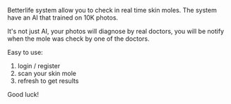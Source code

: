 Betterlife system allow you to check in real time skin moles.
The system have an AI that trained on 10K photos.

It's not just AI, your photos will diagnose by real doctors,
you will be notify when the mole was check by one of the doctors.


Easy to use:
1. login / register
2. scan your skin mole
3. refresh to get results

Good luck!